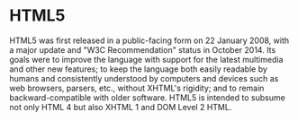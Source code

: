 # HTML5

HTML5 was first released in a public-facing form on 22 January 2008, with a major update and "W3C Recommendation" status in October 2014. Its goals were to improve the language with support for the latest multimedia and other new features; to keep the language both easily readable by humans and consistently understood by computers and devices such as web browsers, parsers, etc., without XHTML's rigidity; and to remain backward-compatible with older software. HTML5 is intended to subsume not only HTML 4 but also XHTML 1 and DOM Level 2 HTML.